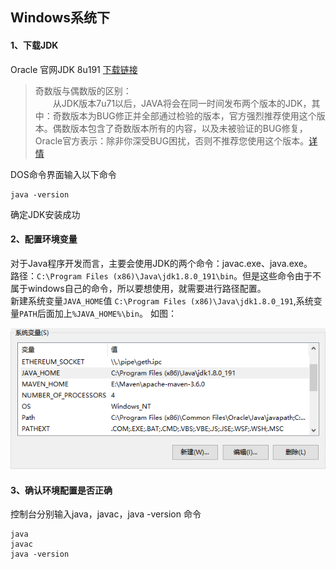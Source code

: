 Windows系统下
---  
#### 1、下载JDK 
Oracle 官网JDK 8u191 [下载链接](https://www.oracle.com/technetwork/java/javase/downloads/jdk8-downloads-2133151.html)  
> 奇数版与偶数版的区别：  
　　从JDK版本7u71以后，JAVA将会在同一时间发布两个版本的JDK，其中：奇数版本为BUG修正并全部通过检验的版本，官方强烈推荐使用这个版本。偶数版本包含了奇数版本所有的内容，以及未被验证的BUG修复，Oracle官方表示：除非你深受BUG困扰，否则不推荐您使用这个版本。[详情](https://www.oracle.com/technetwork/java/javase/cpu-psu-explained-2331472.html)  
  
 DOS命令界面输入以下命令
 
    java -version 
确定JDK安装成功

#### 2、配置环境变量
对于Java程序开发而言，主要会使用JDK的两个命令：javac.exe、java.exe。  
路径：`C:\Program Files (x86)\Java\jdk1.8.0_191\bin`。但是这些命令由于不属于windows自己的命令，所以要想使用，就需要进行路径配置。  
新建系统变量`JAVA_HOME`值 `C:\Program Files (x86)\Java\jdk1.8.0_191`,系统变量`PATH`后面加上`%JAVA_HOME%\bin`。
如图： 

![java环境变量](../images/java环境变量.png)
#### 3、确认环境配置是否正确
控制台分别输入java，javac，java -version 命令

    java
    javac
    java -version
